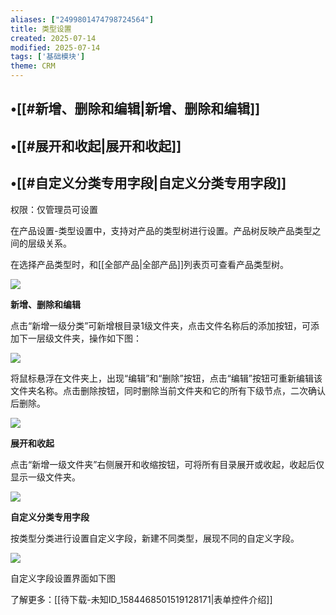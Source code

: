 ```yaml
---
aliases: ["2499801474798724564"]
title: 类型设置
created: 2025-07-14
modified: 2025-07-14
tags: ['基础模块']
theme: CRM
---
```


## •[[#新增、删除和编辑|新增、删除和编辑]]

## •[[#展开和收起|展开和收起]]

## •[[#自定义分类专用字段|自定义分类专用字段]]

权限：仅管理员可设置

在产品设置-类型设置中，支持对产品的类型树进行设置。产品树反映产品类型之间的层级关系。

在选择产品类型时，和[[全部产品|全部产品]]列表页可查看产品类型树。

![](https://myhelpdoc.oss-cn-heyuan.aliyuncs.com/mdimages/220d7298b2cfa3197e5b8b3e81d40c0f.jpg)

**新增、删除和编辑**

点击“新增一级分类”可新增根目录1级文件夹，点击文件名称后的添加按钮，可添加下一层级文件夹，操作如下图：

![](https://myhelpdoc.oss-cn-heyuan.aliyuncs.com/mdimages/dce2c1f9aa239125fcf61d1c2344277d.jpg)

将鼠标悬浮在文件夹上，出现“编辑”和“删除”按钮，点击“编辑”按钮可重新编辑该文件夹名称。点击删除按钮，同时删除当前文件夹和它的所有下级节点，二次确认后删除。

![](https://myhelpdoc.oss-cn-heyuan.aliyuncs.com/mdimages/6ecd45bdd39141fb510b0eac8bf4c84c.jpg)

**展开和收起**

点击“新增一级文件夹”右侧展开和收缩按钮，可将所有目录展开或收起，收起后仅显示一级文件夹。

![](https://myhelpdoc.oss-cn-heyuan.aliyuncs.com/mdimages/62ea6e79f10e98c5cdc61d8fed053a59.jpg)

**自定义分类专用字段**

按类型分类进行设置自定义字段，新建不同类型，展现不同的自定义字段。

**![](https://myhelpdoc.oss-cn-heyuan.aliyuncs.com/mdimages/0b32bd8e1511ee19fe283855d25d75a6.jpg)**

自定义字段设置界面如下图

了解更多：[[待下载-未知ID_1584468501519128171|表单控件介绍]]

